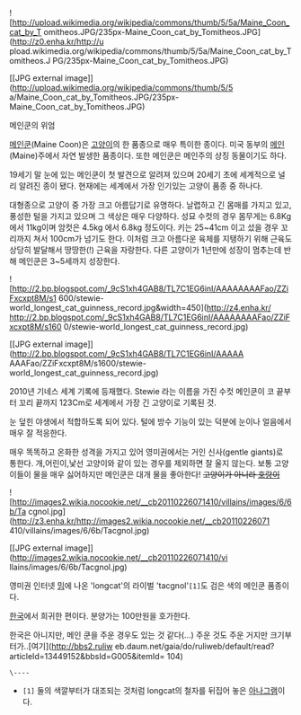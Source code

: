 ![http://upload.wikimedia.org/wikipedia/commons/thumb/5/5a/Maine_Coon_cat_by_T
omitheos.JPG/235px-Maine_Coon_cat_by_Tomitheos.JPG](http://z0.enha.kr/http://u
pload.wikimedia.org/wikipedia/commons/thumb/5/5a/Maine_Coon_cat_by_Tomitheos.J
PG/235px-Maine_Coon_cat_by_Tomitheos.JPG)

[[JPG external image]](http://upload.wikimedia.org/wikipedia/commons/thumb/5/5
a/Maine_Coon_cat_by_Tomitheos.JPG/235px-Maine_Coon_cat_by_Tomitheos.JPG)

메인쿤의 위엄

[메인쿤](%EB%A9%94%EC%9D%B8%EC%BF%A4.md)(Maine Coon)은
[고양이](%EA%B3%A0%EC%96%91%EC%9D%B4.md)의 한 품종으로 매우 특이한 종이다. 미국 동부의
[메인](%EB%A9%94%EC%9D%B8.md)(Maine)주에서 자연 발생한 품종이다. 또한 메인쿤은 메인주의 상징 동물이기도
하다.

19세기 말 눈에 있는 메인쿤이 첫 발견으로 알려져 있으며 20세기 초에 세계적으로 널리 알려진 종이 됐다. 현재에는 세계에서 가장 인기있는
고양이 품종 중 하나다.

대형종으로 고양이 중 가장 크고 아름답기로 유명하다. 날렵하고 긴 몸매를 가지고 있고, 풍성한 털을 가지고 있으며 그 색상은 매우 다양하다.
성묘 수컷의 경우 몸무게는 6.8Kg 에서 11kg이며 암컷은 4.5kg 에서 6.8kg 정도이다. 키는 25~41cm 이고 섰을 경우
꼬리까지 쳐서 100cm가 넘기도 한다. 이처럼 크고 아름다운 육체를 지탱하기 위해 근육도 상당히 발달해서 땅땅한(!) 근육을 자랑한다.
다른 고양이가 1년만에 성장이 멈추는데 반해 메인쿤은 3~5세까지 성장한다.

![http://2.bp.blogspot.com/_9cS1xh4GAB8/TL7C1EG6inI/AAAAAAAAFao/ZZiFxcxpt8M/s1
600/stewie-world_longest_cat_guinness_record.jpg&width=450](http://z4.enha.kr/
http://2.bp.blogspot.com/_9cS1xh4GAB8/TL7C1EG6inI/AAAAAAAAFao/ZZiFxcxpt8M/s160
0/stewie-world_longest_cat_guinness_record.jpg)

[[JPG external image]](http://2.bp.blogspot.com/_9cS1xh4GAB8/TL7C1EG6inI/AAAAA
AAAFao/ZZiFxcxpt8M/s1600/stewie-world_longest_cat_guinness_record.jpg)

  
2010년 기네스 세계 기록에 등재했다. Stewie 라는 이름을 가진 수컷 메인쿤이 코 끝부터 꼬리 끝까지 123Cm로 세계에서 가장 긴
고양이로 기록된 것.

눈 덮힌 야생에서 적합하도록 되어 있다. 털에 방수 기능이 있는 덕분에 눈이나 얼음에서 매우 잘 적응한다.

매우 똑똑하고 온화한 성격을 가지고 있어 영미권에서는 거인 신사(gentle giants)로 통한다. 개,어린이,낯선 고양이와 같이 있는
경우를 제외하면 잘 울지 않는다. 보통 고양이들이 물을 매우 싫어하지만 메인쿤은 대개 물을 좋아한다! <del>고양이가 아니라
[호랑이](%ED%98%B8%EB%9E%91%EC%9D%B4.md)</del>

![http://images2.wikia.nocookie.net/__cb20110226071410/villains/images/6/6b/Ta
cgnol.jpg](http://z3.enha.kr/http://images2.wikia.nocookie.net/__cb20110226071
410/villains/images/6/6b/Tacgnol.jpg)

[[JPG external image]](http://images2.wikia.nocookie.net/__cb20110226071410/vi
llains/images/6/6b/Tacgnol.jpg)

  
영미권 인터넷 [밈](%EB%B0%88.md)에 나온 'longcat'의 라이벌 'tacgnol'`[1]`도 검은 색의 메인쿤
품종이다.

[한국](%ED%95%9C%EA%B5%AD.md)에서 희귀한 편이다. 분양가는 100만원을 호가한다.

한국은 아니지만, 메인 쿤을 주운 경우도 있는 것 같다(...) 주운 것도 주운 거지만 크기부터가..[여기](http://bbs2.ruliw
eb.daum.net/gaia/do/ruliweb/default/read?articleId=13449152&bbsId=G005&itemId=
104)

`\----`

  * `[1]` 둘의 색깔부터가 대조되는 것처럼 longcat의 철자를 뒤집어 놓은 [아나그램](%EC%95%84%EB%82%98%EA%B7%B8%EB%9E%A8.md)이다.

